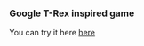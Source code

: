 ### Google T-Rex inspired game

You can try it here <a href="https://doni-jump-game.vercel.app/" target="_blank"/>here</a>



